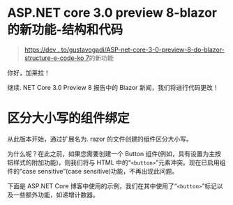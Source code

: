# ASP.NET core 3.0 preview 8-blazor 的新功能-结构和代码

> [https://dev . to/gustavogadi/ASP-net-core-3-0-preview-8-do-blazor-structure-e-code-ko 7](https://dev.to/gustavobigardi/asp-net-core-3-0-preview-8-novidades-do-blazor-estrutura-e-codigo-ko7)的新功能

你好，加莱拉！

继续. NET Core 3.0 Preview 8 报告中的 Blazor 新闻，我们将进行代码更改！

# [](#casesensitive-component-binding)区分大小写的组件绑定

从此版本开始，通过扩展名为. razor 的文件创建的组件区分大小写。

为什么呢？在此之前，如果您需要创建一个 Button 组件(例如，具有设置为主按钮样式的附加功能)，则我们将与 HTML 中的“`<button>`”元素冲突。现在已启用组件的“case sensitive”(case sensitive)功能，不再出现此问题。

下面是 ASP.NET Core 博客中使用的示例，我们在其中使用了“`<button>`”标记以及一些额外功能，如递增计数器。